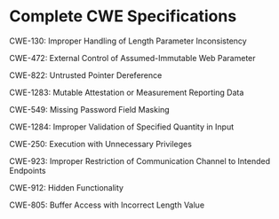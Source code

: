 

# Complete CWE Specifications

CWE-130: Improper Handling of Length Parameter Inconsistency

CWE-472: External Control of Assumed-Immutable Web Parameter

CWE-822: Untrusted Pointer Dereference

CWE-1283: Mutable Attestation or Measurement Reporting Data

CWE-549: Missing Password Field Masking

CWE-1284: Improper Validation of Specified Quantity in Input

CWE-250: Execution with Unnecessary Privileges

CWE-923: Improper Restriction of Communication Channel to Intended Endpoints

CWE-912: Hidden Functionality

CWE-805: Buffer Access with Incorrect Length Value